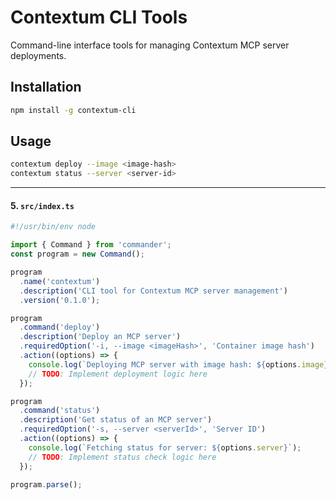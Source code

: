 # Contextum CLI Tools

Command-line interface tools for managing Contextum MCP server deployments.

## Installation

```bash
npm install -g contextum-cli
```

## Usage

```bash
contextum deploy --image <image-hash>
contextum status --server <server-id>
```

---

#### 5. `src/index.ts`

```ts
#!/usr/bin/env node

import { Command } from 'commander';
const program = new Command();

program
  .name('contextum')
  .description('CLI tool for Contextum MCP server management')
  .version('0.1.0');

program
  .command('deploy')
  .description('Deploy an MCP server')
  .requiredOption('-i, --image <imageHash>', 'Container image hash')
  .action((options) => {
    console.log(`Deploying MCP server with image hash: ${options.image}`);
    // TODO: Implement deployment logic here
  });

program
  .command('status')
  .description('Get status of an MCP server')
  .requiredOption('-s, --server <serverId>', 'Server ID')
  .action((options) => {
    console.log(`Fetching status for server: ${options.server}`);
    // TODO: Implement status check logic here
  });

program.parse();
```
